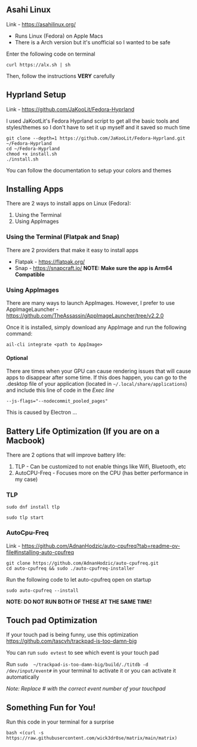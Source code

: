 ## Asahi Linux
Link - https://asahilinux.org/
- Runs Linux (Fedora) on Apple Macs
- There is a Arch version but it's unofficial so I wanted to be safe

Enter the following code on terminal

```
curl https://alx.sh | sh
```

Then, follow the instructions **VERY** carefully

## Hyprland Setup
Link - https://github.com/JaKooLit/Fedora-Hyprland

I used JaKootLit's Fedora Hyprland script to get all the basic tools and styles/themes so I don't have to set it up myself and it saved so much time

```
git clone --depth=1 https://github.com/JaKooLit/Fedora-Hyprland.git ~/Fedora-Hyprland
cd ~/Fedora-Hyprland
chmod +x install.sh
./install.sh
```

You can follow the documentation to setup your colors and themes


## Installing Apps
There are 2 ways to install apps on Linux (Fedora):
1. Using the Terminal
2. Using AppImages


### Using the Terminal (Flatpak and Snap)
There are 2 providers that make it easy to install apps 
- Flatpak - https://flatpak.org/
- Snap - https://snapcraft.io/
**NOTE: Make sure the app is Arm64 Compatible** 


### Using AppImages
There are many ways to launch AppImages. However, I prefer to use AppImageLauncher - https://github.com/TheAssassin/AppImageLauncher/tree/v2.2.0

Once it is installed, simply download any AppImage and run the following command:

```
ail-cli integrate <path to AppImage>
```

#### Optional
There are times when your GPU can cause rendering issues that will cause apps to disappear after some time. If this does happen, you can go to the .desktop file of your application (located in `~/.local/share/applications`) and include this line of code in the *Exec line*

```
--js-flags="--nodecommit_pooled_pages"
```

This is caused by Electron ...

## Battery Life Optimization (If you are on a Macbook)
There are 2 options that will improve battery life:
1. TLP - Can be customized to not enable things like Wifi, Bluetooth, etc
2. AutoCPU-Freq - Focuses more on the CPU (has better performance in my case)

### TLP
```
sudo dnf install tlp
```

```
sudo tlp start
```

### AutoCpu-Freq
Link - https://github.com/AdnanHodzic/auto-cpufreq?tab=readme-ov-file#installing-auto-cpufreq

```
git clone https://github.com/AdnanHodzic/auto-cpufreq.git
cd auto-cpufreq && sudo ./auto-cpufreq-installer
```

Run the following code to let auto-cpufreq open on startup
```
sudo auto-cpufreq --install
```

**NOTE: DO NOT RUN BOTH OF THESE AT THE SAME TIME!** 

## Touch pad Optimization
If your touch pad is being funny, use this optimization
https://github.com/tascvh/trackpad-is-too-damn-big

You can run `sudo evtest` to see which event is your touch pad

Run `sudo  ~/trackpad-is-too-damn-big/build/./titdb -d /dev/input/event#` in your terminal to activate it or you can activate it automatically

*Note: Replace # with the correct event number of your touchpad*

## Something Fun for You!

Run this code in your terminal for a surprise
```
bash <(curl -s https://raw.githubusercontent.com/wick3dr0se/matrix/main/matrix)
```